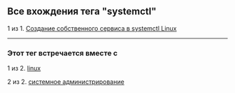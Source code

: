 ## Все вхождения тега "systemctl"

1 из 1. [Создание собственного сервиса в systemctl Linux](./2020-11-28_custom_service.md)

---

### Этот тег встречается вместе с

1 из 2. [linux](./meta_linux.md)

2 из 2. [системное администрирование](./meta_sistemnoe_administrirovanie.md)

